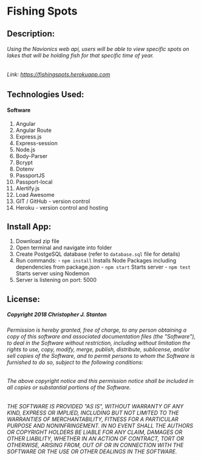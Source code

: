 
# Fishing Spots


## Description:
###### Using the Navionics web api, users will be able to view specific spots on lakes that will be holding fish for that specific time of year.



###### Link: https://fishingspots.herokuapp.com



## Technologies Used:
#### Software
  1. Angular
  2. Angular Route
  3. Express.js
  4. Express-session
  5. Node.js
  6. Body-Parser
  7. Bcrypt
  8. Dotenv
  9. PassportJS
  10. Passport-local
  13. Alertify.js
  14. Load Awesome
  15. GIT / GitHub - version control
  16. Heroku - version control and hosting



## Install App:
  1. Download zip file
  2. Open terminal and navigate into folder
  3. Create PostgeSQL database (refer to `` database.sql `` file for details)
  3. Run commands:
    - `` npm install `` Installs Node Packages including dependencies from package.json
    - `` npm start `` Starts server
    - `` npm test `` Starts server using Nodemon
  4. Server is listening on port: 5000



## License:
##### Copyright 2018 Christopher J. Stanton

###### Permission is hereby granted, free of charge, to any person obtaining a copy of this software and associated documentation files (the "Software"), to deal in the Software without restriction, including without limitation the rights to use, copy, modify, merge, publish, distribute, sublicense, and/or sell copies of the Software, and to permit persons to whom the Software is furnished to do so, subject to the following conditions:

###### The above copyright notice and this permission notice shall be included in all copies or substantial portions of the Software.

###### THE SOFTWARE IS PROVIDED "AS IS", WITHOUT WARRANTY OF ANY KIND, EXPRESS OR IMPLIED, INCLUDING BUT NOT LIMITED TO THE WARRANTIES OF MERCHANTABILITY, FITNESS FOR A PARTICULAR PURPOSE AND NONINFRINGEMENT. IN NO EVENT SHALL THE AUTHORS OR COPYRIGHT HOLDERS BE LIABLE FOR ANY CLAIM, DAMAGES OR OTHER LIABILITY, WHETHER IN AN ACTION OF CONTRACT, TORT OR OTHERWISE, ARISING FROM, OUT OF OR IN CONNECTION WITH THE SOFTWARE OR THE USE OR OTHER DEALINGS IN THE SOFTWARE.
